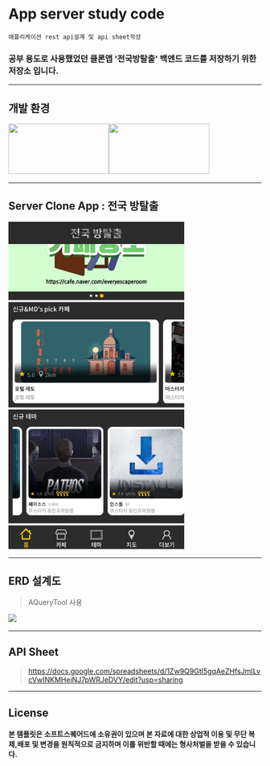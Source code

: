 # App server study code 

```
애플리케이션 rest api설계 및 api sheet작성 
```

### 공부 용도로 사용했었던 클론앱 '전국방탈출' 백엔드 코드를 저장하기 위한 저장소 입니다.


---
## 개발 환경
<img src="https://miro.medium.com/max/960/0*uXXbbKGKNQUQonbC.png" width="200" height="100"><img src="https://media.vlpt.us/images/leejh3224/post/eeea9dd5-d99a-4b7b-9024-d4866d48ca70/mysql.png" width="200" height="100">

---

## Server Clone App : 전국 방탈출
<img src="img.jpg" height="650px" width="350px">

--- 

## ERD 설계도

>AQueryTool 사용

<img src="https://firebasestorage.googleapis.com/v0/b/mangoplate-a1a46.appspot.com/o/%EC%A0%84%EA%B5%AD%EB%B0%A9%ED%83%88%EC%B6%9C_20210319_00_53.png?alt=media&token=48c55671-5121-45eb-8a41-3d1f02053a29" >

---
## API Sheet

>https://docs.google.com/spreadsheets/d/1Zw9Q9GtI5gqAeZHfsJmILvcVwINKMHejNJ7pWRJeDVY/edit?usp=sharing

---
## License
#### 본 템플릿은 소프트스퀘어드에 소유권이 있으며 본 자료에 대한 상업적 이용 및 무단 복제,배포 및 변경을 원칙적으로 금지하며 이를 위반할 때에는 형사처벌을 받을 수 있습니다.

